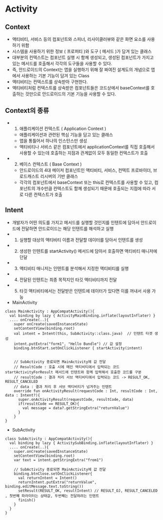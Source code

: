 # Activity

## Context
- 액티비티, 서비스 등의 컴포넌트와 스피너, 리사이클러뷰와 같은 화면 요소를 사용하기 위함
- 시스템을 사용하기 위한 정보 ( 프로퍼티 )와 도구 ( 메서드 )가 담겨 있는 클래스
- 대부분의 컨텍스트는 컴포넌트 실행 시 함께 생성되고, 생성된 컴포넌트가 가지고 있는 메서드를 호출해서 각각의 도구들을 사용할 수 있다.
- 즉, 안드로이드의 Context는 앱을 실행하기 위해 잘 짜여진 설계도의 개념으로 앱에서 사용하는 기본 기능이 담겨 있는 Class
- 액티비티는 컨텍스트를 상속받아 구현한다.
- 액티비티처럼 컨텍스트를 상속받은 컴포넌트들은 코드상에서 baseContext를 호출하는 것만으로 안드로이드의 기본 기능을 사용할 수 있다.

## Context의 종류
- 1) 애플리케이션 컨텍스트 ( Application Context )
  - 애플리케이션과 관련된 핵심 기능을 담고 있는 클래스
  - 앱을 통틀어서 하나의 인스턴스만 생성
  - 액티비티나 서비스 같은 컴포넌트에서 applicationContext를 직접 호출해서 사용할 수 있는데 호출하는 지점과 관계없이 모두 동일한 컨텍스트가 호출
- 2) 베이스 컨텍스트 ( Base Context )
  - 안드로이드의 4대 메이저 컴포넌트인 액티비티, 서비스, 컨텍트 프로바이더, 브로드캐스트 리시버의 기반 클래스
  - 각각의 컴포넌트에서 baseContext 또는 this로 컨텍스트를 사용할 수 있고, 컴포넌트의 개수만큼 컨텍스트도 함께 생성되기 때문에 호출되는 지점에 따라 서로 다른 컨텍스트가 호출


## Intent 
- 개발자가 어떤 의도를 가지고 메서드를 실행할 것인지를 인텐트에 담아서 안드로이드에 전달하면 안드로이드는 해당 인텐트를 해석하고 실행
- 1) 실행할 대상의 액티비티 이름과 전달할 데이터를 담아서 인텐트를 생성
- 2) 생성한 인텐트를 startActivity() 메서드에 담아서 호출하면 액티비티 매니저에 던달
- 3) 액티비티 매니저는 인텐트를 분석해서 지정한 액티비티를 실행
- 4) 전달된 인텐트는 최종 목적지인 타깃 액티비티까지 전달
- 5) 타깃 액티비티에서는 전달받은 인텐트에 데이터가 있다면 이를 꺼내서 사용 가능
- MainActivity
```
class MainActivity : AppCompatActivity(){
  val binding by lazy { ActivityMainBinding.inflate(layoutInflater) }
  .... onCreate(..){
    super onCreate(savedInstanceState)
    setContentView(binding.root)
    val intent = Intent(this, SubActivity::class.java)  // 인텐트 타겟 생성
    intent.putExtra("form1", "Hello Bundle") // 값 설정
    binding.btnStart.setOnClickListener { startActivity(intent) 
    
    
    // SubActivity 종료되면 MainActivity에 값 전달
    // ResultCode : 호출 시에 메인 액티비티에서 입력되는 코드 startActivityForResult 메서드에 인텐트와 함께 입력해서 호출한 코드를 구분
    // resultCode : 결과 처리 서브 액티비티에서 입력되는 코드 -> RESULT_OK, RESULT_CANCELED
    // data : 결과 처리 후 서브 액티비티가 넘겨주는 인텐트
    override fun onActivityResult(requestCode : Int, resultCode : Int, data : Intent?){
      super.onActivityResult(requestCode, resultCode, data)   
      if(resultCode == RESULT_OK){
        val message = data?.getStringExtra("returnValue")
      }
    }
}
```

- SubActivity
```
class SubActivity : AppCompatActivity(){
  val binding by lazy { ActivitySubBinding.inflate(layoutInflater) }
  .... onCreate(..){
    super.onCreate(savedInstanceState)
    setContentView(binding.root)
    var text = intent.getStringExtra("from1")
    
    // SubActivity 종료되면 MainActivity에 값 전달
    binding.btnClose.setOnClickListener{
      val returnIntent = Intent()
      returnIntent.putExtra("returnValue", binding.editMessage.text.toString())
      setResult(RESULT_OK, resultIntent) // RESULT_OJ, RESULT_CANCELED , 첫번째 파라미터는 상태값, 두번째는 전달하려는 인텐트
      finish()
    }
  }
}
```
